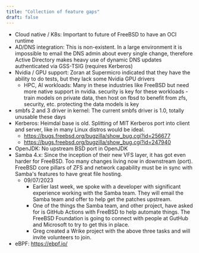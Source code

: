 ```yaml
---
title: "Collection of feature gaps"
draft: false
---
```


* Cloud native / K8s: Important to future of FreeBSD to have an OCI runtime 
* AD/DNS integration: This is non-existent. In a large environment it is 
  impossible to email the DNS admin about every single change, therefore Active
  Directory makes heavy use of dynamic DNS updates authenticated via GSS-TSIG
  (requires Kerberos)
* Nvidia / GPU support: Zoran at Supermicro indicated that they have the ability
  to do tests, but they lack some Nvidia GPU drivers
  * HPC, AI workloads: Many in these industries like FreeBSD but need more
    native support in nvidia. security is key for these workloads - train models
    on private data, then host on fbsd to benefit from zfs, security, etc. 
    protecting the data models is key
* smbfs 2 and 3 driver in kernel: The current smbfs driver is 1.0, totally
  unusable these days 
* Kerberos: Heimdal base is old.
  Splitting of MIT Kerberos port into client and server, like in many Linux distros would be ideal. 
  * https://bugs.freebsd.org/bugzilla/show_bug.cgi?id=256677 
  * https://bugs.freebsd.org/bugzilla/show_bug.cgi?id=247940 
* OpenJDK: No upstream BSD port in OpenJDK
* Samba 4.x: Since the inception of their new VFS layer, it has got even harder
  for FreeBSD. Too many changes living now in downstream (port). FreeBSD core
  pillars of ZFS and network capability must be in sync with Samba's features to
  have great file hosting.
  * 09/07/2023
    * Earlier last week, we spoke with a developer with significant experience
      working with the Samba team. They will email the Samba team and offer to
      help get the patches upstream.
    * One of the things the Samba team, and other project, have asked for is
      GitHub Actions with FreeBSD to help automate things. The FreeBSD
      Foundation is going to connect with people at GutHub and Microsoft to try
      to get this in place.
    * Greg created a Wrike project with the above three tasks and will invite
      volunteers to join.
* eBPF: https://ebpf.io/ 

